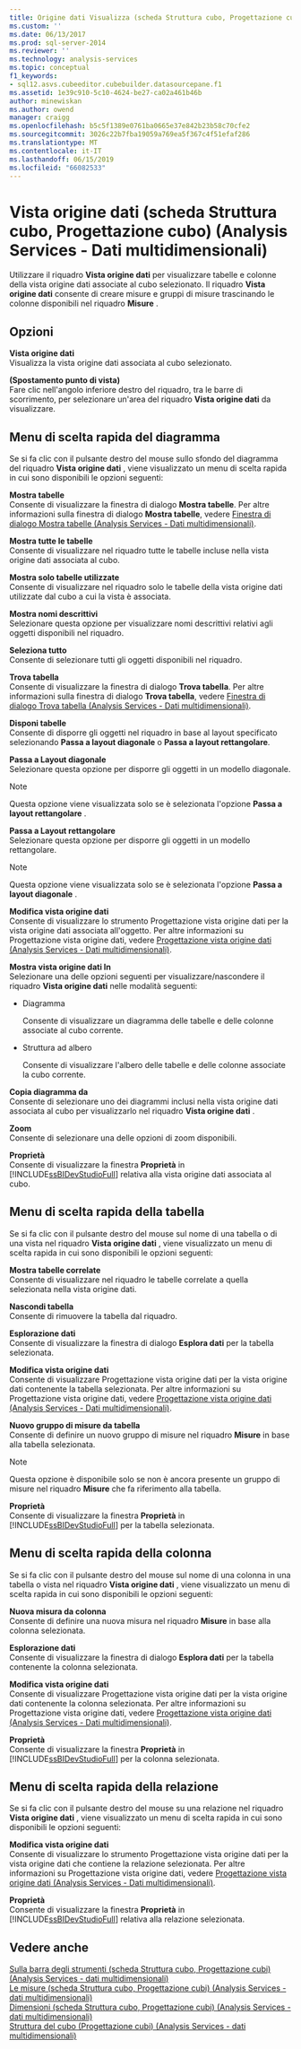 ```yaml
---
title: Origine dati Visualizza (scheda Struttura cubo, Progettazione cubi) (Analysis Services - dati multidimensionali) | Microsoft Docs
ms.custom: ''
ms.date: 06/13/2017
ms.prod: sql-server-2014
ms.reviewer: ''
ms.technology: analysis-services
ms.topic: conceptual
f1_keywords:
- sql12.asvs.cubeeditor.cubebuilder.datasourcepane.f1
ms.assetid: 1e39c910-5c10-4624-be27-ca02a461b46b
author: minewiskan
ms.author: owend
manager: craigg
ms.openlocfilehash: b5c5f1389e0761ba0665e37e842b23b58c70cfe2
ms.sourcegitcommit: 3026c22b7fba19059a769ea5f367c4f51efaf286
ms.translationtype: MT
ms.contentlocale: it-IT
ms.lasthandoff: 06/15/2019
ms.locfileid: "66082533"
---
```

# <a name="data-source-view-cube-structure-tab-cube-designer-analysis-services---multidimensional-data"></a>Vista origine dati (scheda Struttura cubo, Progettazione cubo) (Analysis Services - Dati multidimensionali)
  Utilizzare il riquadro **Vista origine dati** per visualizzare tabelle e colonne della vista origine dati associate al cubo selezionato. Il riquadro **Vista origine dati** consente di creare misure e gruppi di misure trascinando le colonne disponibili nel riquadro **Misure** .  
  
## <a name="options"></a>Opzioni  
 **Vista origine dati**  
 Visualizza la vista origine dati associata al cubo selezionato.  
  
 **(Spostamento punto di vista)**  
 Fare clic nell'angolo inferiore destro del riquadro, tra le barre di scorrimento, per selezionare un'area del riquadro **Vista origine dati** da visualizzare.  
  
## <a name="diagram-context-menu"></a>Menu di scelta rapida del diagramma  
 Se si fa clic con il pulsante destro del mouse sullo sfondo del diagramma del riquadro **Vista origine dati** , viene visualizzato un menu di scelta rapida in cui sono disponibili le opzioni seguenti:  
  
 **Mostra tabelle**  
 Consente di visualizzare la finestra di dialogo **Mostra tabelle**. Per altre informazioni sulla finestra di dialogo **Mostra tabelle**, vedere [Finestra di dialogo Mostra tabelle &#40;Analysis Services - Dati multidimensionali&#41;](show-table-dialog-box-analysis-services-multidimensional-data.md).  
  
 **Mostra tutte le tabelle**  
 Consente di visualizzare nel riquadro tutte le tabelle incluse nella vista origine dati associata al cubo.  
  
 **Mostra solo tabelle utilizzate**  
 Consente di visualizzare nel riquadro solo le tabelle della vista origine dati utilizzate dal cubo a cui la vista è associata.  
  
 **Mostra nomi descrittivi**  
 Selezionare questa opzione per visualizzare nomi descrittivi relativi agli oggetti disponibili nel riquadro.  
  
 **Seleziona tutto**  
 Consente di selezionare tutti gli oggetti disponibili nel riquadro.  
  
 **Trova tabella**  
 Consente di visualizzare la finestra di dialogo **Trova tabella**. Per altre informazioni sulla finestra di dialogo **Trova tabella**, vedere [Finestra di dialogo Trova tabella &#40;Analysis Services - Dati multidimensionali&#41;](find-table-dialog-box-analysis-services-multidimensional-data.md).  
  
 **Disponi tabelle**  
 Consente di disporre gli oggetti nel riquadro in base al layout specificato selezionando **Passa a layout diagonale** o **Passa a layout rettangolare**.  
  
 **Passa a Layout diagonale**  
 Selezionare questa opzione per disporre gli oggetti in un modello diagonale.  
  
> [!NOTE]  
>  Questa opzione viene visualizzata solo se è selezionata l'opzione **Passa a layout rettangolare** .  
  
 **Passa a Layout rettangolare**  
 Selezionare questa opzione per disporre gli oggetti in un modello rettangolare.  
  
> [!NOTE]  
>  Questa opzione viene visualizzata solo se è selezionata l'opzione **Passa a layout diagonale** .  
  
 **Modifica vista origine dati**  
 Consente di visualizzare lo strumento Progettazione vista origine dati per la vista origine dati associata all'oggetto. Per altre informazioni su Progettazione vista origine dati, vedere [Progettazione vista origine dati &#40;Analysis Services - Dati multidimensionali&#41;](data-source-view-designer-analysis-services-multidimensional-data.md).  
  
 **Mostra vista origine dati In**  
 Selezionare una delle opzioni seguenti per visualizzare/nascondere il riquadro **Vista origine dati** nelle modalità seguenti:  
  
-   Diagramma  
  
     Consente di visualizzare un diagramma delle tabelle e delle colonne associate al cubo corrente.  
  
-   Struttura ad albero  
  
     Consente di visualizzare l'albero delle tabelle e delle colonne associate la cubo corrente.  
  
 **Copia diagramma da**  
 Consente di selezionare uno dei diagrammi inclusi nella vista origine dati associata al cubo per visualizzarlo nel riquadro **Vista origine dati** .  
  
 **Zoom**  
 Consente di selezionare una delle opzioni di zoom disponibili.  
  
 **Proprietà**  
 Consente di visualizzare la finestra **Proprietà** in [!INCLUDE[ssBIDevStudioFull](../includes/ssbidevstudiofull-md.md)] relativa alla vista origine dati associata al cubo.  
  
## <a name="table-context-menu"></a>Menu di scelta rapida della tabella  
 Se si fa clic con il pulsante destro del mouse sul nome di una tabella o di una vista nel riquadro **Vista origine dati** , viene visualizzato un menu di scelta rapida in cui sono disponibili le opzioni seguenti:  
  
 **Mostra tabelle correlate**  
 Consente di visualizzare nel riquadro le tabelle correlate a quella selezionata nella vista origine dati.  
  
 **Nascondi tabella**  
 Consente di rimuovere la tabella dal riquadro.  
  
 **Esplorazione dati**  
 Consente di visualizzare la finestra di dialogo **Esplora dati** per la tabella selezionata.  
  
 **Modifica vista origine dati**  
 Consente di visualizzare Progettazione vista origine dati per la vista origine dati contenente la tabella selezionata. Per altre informazioni su Progettazione vista origine dati, vedere [Progettazione vista origine dati &#40;Analysis Services - Dati multidimensionali&#41;](data-source-view-designer-analysis-services-multidimensional-data.md).  
  
 **Nuovo gruppo di misure da tabella**  
 Consente di definire un nuovo gruppo di misure nel riquadro **Misure** in base alla tabella selezionata.  
  
> [!NOTE]  
>  Questa opzione è disponibile solo se non è ancora presente un gruppo di misure nel riquadro **Misure** che fa riferimento alla tabella.  
  
 **Proprietà**  
 Consente di visualizzare la finestra **Proprietà** in [!INCLUDE[ssBIDevStudioFull](../includes/ssbidevstudiofull-md.md)] per la tabella selezionata.  
  
## <a name="column-context-menu"></a>Menu di scelta rapida della colonna  
 Se si fa clic con il pulsante destro del mouse sul nome di una colonna in una tabella o vista nel riquadro **Vista origine dati** , viene visualizzato un menu di scelta rapida in cui sono disponibili le opzioni seguenti:  
  
 **Nuova misura da colonna**  
 Consente di definire una nuova misura nel riquadro **Misure** in base alla colonna selezionata.  
  
 **Esplorazione dati**  
 Consente di visualizzare la finestra di dialogo **Esplora dati** per la tabella contenente la colonna selezionata.  
  
 **Modifica vista origine dati**  
 Consente di visualizzare Progettazione vista origine dati per la vista origine dati contenente la colonna selezionata. Per altre informazioni su Progettazione vista origine dati, vedere [Progettazione vista origine dati &#40;Analysis Services - Dati multidimensionali&#41;](data-source-view-designer-analysis-services-multidimensional-data.md).  
  
 **Proprietà**  
 Consente di visualizzare la finestra **Proprietà** in [!INCLUDE[ssBIDevStudioFull](../includes/ssbidevstudiofull-md.md)] per la colonna selezionata.  
  
## <a name="relationship-context-menu"></a>Menu di scelta rapida della relazione  
 Se si fa clic con il pulsante destro del mouse su una relazione nel riquadro **Vista origine dati** , viene visualizzato un menu di scelta rapida in cui sono disponibili le opzioni seguenti:  
  
 **Modifica vista origine dati**  
 Consente di visualizzare lo strumento Progettazione vista origine dati per la vista origine dati che contiene la relazione selezionata. Per altre informazioni su Progettazione vista origine dati, vedere [Progettazione vista origine dati &#40;Analysis Services - Dati multidimensionali&#41;](data-source-view-designer-analysis-services-multidimensional-data.md).  
  
 **Proprietà**  
 Consente di visualizzare la finestra **Proprietà** in [!INCLUDE[ssBIDevStudioFull](../includes/ssbidevstudiofull-md.md)] relativa alla relazione selezionata.  
  
## <a name="see-also"></a>Vedere anche  
 [Sulla barra degli strumenti &#40;scheda Struttura cubo, Progettazione cubi&#41; &#40;Analysis Services - dati multidimensionali&#41;](toolbar-cube-structure-cube-designer-analysis-services-multidimensional-data.md)   
 [Le misure &#40;scheda Struttura cubo, Progettazione cubi&#41; &#40;Analysis Services - dati multidimensionali&#41;](measures-cube-structure-cube-designer-analysis-services-multidimensional-data.md)   
 [Dimensioni &#40;scheda Struttura cubo, Progettazione cubi&#41; &#40;Analysis Services - dati multidimensionali&#41;](dimensions-cube-structure-cube-designer-analysis-services-multidimensional-data.md)   
 [Struttura del cubo &#40;Progettazione cubi&#41; &#40;Analysis Services - dati multidimensionali&#41;](cube-structure-cube-designer-analysis-services-multidimensional-data.md)  
  
  
